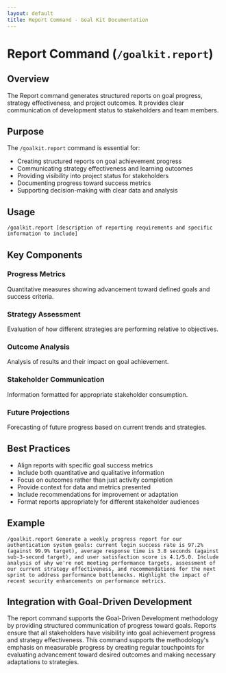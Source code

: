```yaml
---
layout: default
title: Report Command - Goal Kit Documentation
---
```


# Report Command (`/goalkit.report`)

## Overview

The Report command generates structured reports on goal progress, strategy effectiveness, and project outcomes. It provides clear communication of development status to stakeholders and team members.

## Purpose

The `/goalkit.report` command is essential for:

- Creating structured reports on goal achievement progress
- Communicating strategy effectiveness and learning outcomes
- Providing visibility into project status for stakeholders
- Documenting progress toward success metrics
- Supporting decision-making with clear data and analysis

## Usage

```
/goalkit.report [description of reporting requirements and specific information to include]
```

## Key Components

### Progress Metrics
Quantitative measures showing advancement toward defined goals and success criteria.

### Strategy Assessment
Evaluation of how different strategies are performing relative to objectives.

### Outcome Analysis
Analysis of results and their impact on goal achievement.

### Stakeholder Communication
Information formatted for appropriate stakeholder consumption.

### Future Projections
Forecasting of future progress based on current trends and strategies.

## Best Practices

- Align reports with specific goal success metrics
- Include both quantitative and qualitative information
- Focus on outcomes rather than just activity completion
- Provide context for data and metrics presented
- Include recommendations for improvement or adaptation
- Format reports appropriately for different stakeholder audiences

## Example

```
/goalkit.report Generate a weekly progress report for our authentication system goals: current login success rate is 97.2% (against 99.9% target), average response time is 3.8 seconds (against sub-3-second target), and user satisfaction score is 4.1/5.0. Include analysis of why we're not meeting performance targets, assessment of our current strategy effectiveness, and recommendations for the next sprint to address performance bottlenecks. Highlight the impact of recent security enhancements on performance metrics.
```

## Integration with Goal-Driven Development

The report command supports the Goal-Driven Development methodology by providing structured communication of progress toward goals. Reports ensure that all stakeholders have visibility into goal achievement progress and strategy effectiveness. This command supports the methodology's emphasis on measurable progress by creating regular touchpoints for evaluating advancement toward desired outcomes and making necessary adaptations to strategies.